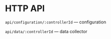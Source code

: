 # HTTP API

  `api/configuration/:controllerId` — configuration
  
  `api/data/:controllerId` — data collector
